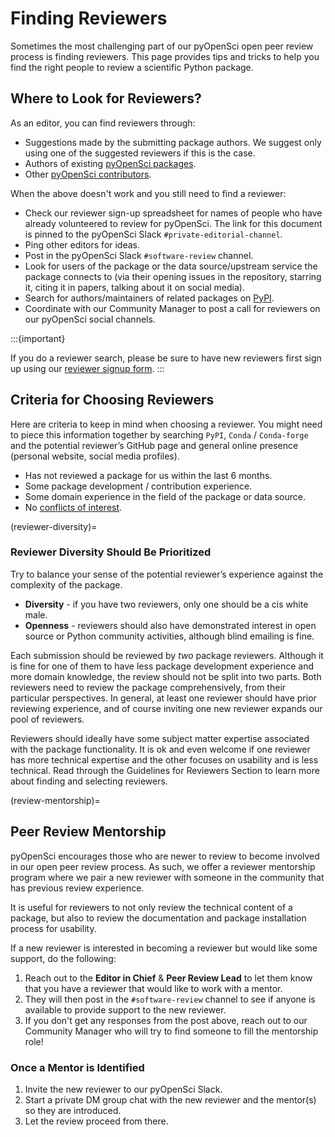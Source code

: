 # Finding Reviewers

Sometimes the most challenging part of our pyOpenSci open peer review process
is finding reviewers. This page provides tips and tricks to help you find the
right people to review a scientific Python package.

## Where to Look for Reviewers?

As an editor, you can find reviewers through:

* Suggestions made by the submitting package authors. We suggest only using
  one of the suggested reviewers if this is the case.
* Authors of existing [pyOpenSci packages](https://www.pyopensci.org/python-packages/).
* Other [pyOpenSci contributors](https://www.pyopensci.org/our-community/).

When the above doesn't work and you still need to find a reviewer:

* Check our reviewer sign-up spreadsheet for names of people who have already
  volunteered to review for pyOpenSci. The link for this document is pinned to
  the pyOpenSci Slack `#private-editorial-channel`.
* Ping other editors for ideas.
* Post in the pyOpenSci Slack `#software-review` channel.
* Look for users of the package or the data source/upstream service the
  package connects to (via their opening issues in the repository, starring
  it, citing it in papers, talking about it on social media).
* Search for authors/maintainers of related packages on [PyPI](https://pypi.org/search/).
* Coordinate with our Community Manager to post a call for reviewers on our
  pyOpenSci social channels.

:::{important}

If you do a reviewer search, please be sure to have new reviewers first sign
up using our [reviewer signup form](https://docs.google.com/forms/d/e/1FAIpQLSeVf-L_1-jYeO84OvEE8UemEoCmIiD5ddP_aO8S90vb7srADQ/viewform).
:::

## Criteria for Choosing Reviewers

Here are criteria to keep in mind when choosing a reviewer. You might need to
piece this information together by searching `PyPI`, `Conda` / `Conda-forge`
and the potential reviewer’s GitHub page and general online presence (personal
website, social media profiles).

* Has not reviewed a package for us within the last 6 months.
* Some package development / contribution experience.
* Some domain experience in the field of the package or data source.
* No [conflicts of interest](coi).

(reviewer-diversity)=
### Reviewer Diversity Should Be Prioritized

Try to balance your sense of the potential reviewer’s experience against the
complexity of the package.

* **Diversity** - if you have two reviewers, only one should be a cis white male.
* **Openness** - reviewers should also have demonstrated interest in open
  source or Python community activities, although blind emailing is fine.

Each submission should be reviewed by _two_ package reviewers. Although it is
fine for one of them to have less package development experience and more
domain knowledge, the review should not be split into two parts. Both
reviewers need to review the package comprehensively, from their particular
perspectives. In general, at least one reviewer should have prior reviewing
experience, and of course inviting one new reviewer expands our pool of
reviewers.

Reviewers should ideally have some subject matter expertise associated with
the package functionality. It is ok and even welcome if one reviewer has more
technical expertise and the other focuses on usability and is less technical.
Read through the Guidelines for Reviewers Section to learn more about finding
and selecting reviewers.

(review-mentorship)=
## Peer Review Mentorship

pyOpenSci encourages those who are newer to review to become involved in our
open peer review process. As such, we offer a reviewer mentorship program
where we pair a new reviewer with someone in the community that has previous
review experience.

It is useful for reviewers to not only review the technical content of a
package, but also to review the documentation and package installation process
for usability.

If a new reviewer is interested in becoming a reviewer but would like some
support, do the following:

1. Reach out to the **Editor in Chief** & **Peer Review Lead** to let them
   know that you have a reviewer that would like to work with a mentor.
2. They will then post in the `#software-review` channel to see if anyone is
   available to provide support to the new reviewer.
3. If you don't get any responses from the post above, reach out to our
   Community Manager who will try to find someone to fill the mentorship role!

### Once a Mentor is Identified

1. Invite the new reviewer to our pyOpenSci Slack.
2. Start a private DM group chat with the new reviewer and the mentor(s) so
   they are introduced.
3. Let the review proceed from there.
